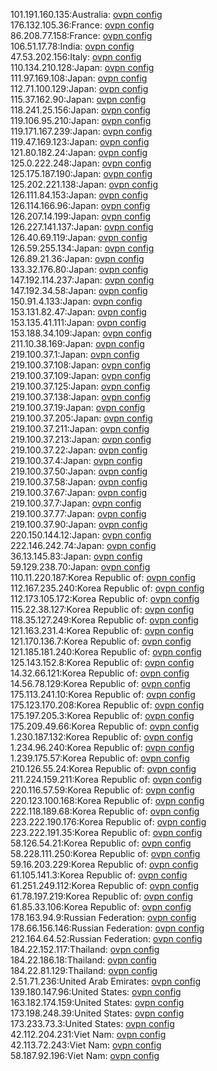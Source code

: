 101.191.160.135:Australia: [ovpn config](vpn/101_191_160_135.ovpn)  
176.132.105.36:France: [ovpn config](vpn/176_132_105_36.ovpn)  
86.208.77.158:France: [ovpn config](vpn/86_208_77_158.ovpn)  
106.51.17.78:India: [ovpn config](vpn/106_51_17_78.ovpn)  
47.53.202.156:Italy: [ovpn config](vpn/47_53_202_156.ovpn)  
110.134.210.128:Japan: [ovpn config](vpn/110_134_210_128.ovpn)  
111.97.169.108:Japan: [ovpn config](vpn/111_97_169_108.ovpn)  
112.71.100.129:Japan: [ovpn config](vpn/112_71_100_129.ovpn)  
115.37.162.90:Japan: [ovpn config](vpn/115_37_162_90.ovpn)  
118.241.25.156:Japan: [ovpn config](vpn/118_241_25_156.ovpn)  
119.106.95.210:Japan: [ovpn config](vpn/119_106_95_210.ovpn)  
119.171.167.239:Japan: [ovpn config](vpn/119_171_167_239.ovpn)  
119.47.169.123:Japan: [ovpn config](vpn/119_47_169_123.ovpn)  
121.80.182.24:Japan: [ovpn config](vpn/121_80_182_24.ovpn)  
125.0.222.248:Japan: [ovpn config](vpn/125_0_222_248.ovpn)  
125.175.187.190:Japan: [ovpn config](vpn/125_175_187_190.ovpn)  
125.202.221.138:Japan: [ovpn config](vpn/125_202_221_138.ovpn)  
126.111.84.153:Japan: [ovpn config](vpn/126_111_84_153.ovpn)  
126.114.166.96:Japan: [ovpn config](vpn/126_114_166_96.ovpn)  
126.207.14.199:Japan: [ovpn config](vpn/126_207_14_199.ovpn)  
126.227.141.137:Japan: [ovpn config](vpn/126_227_141_137.ovpn)  
126.40.69.119:Japan: [ovpn config](vpn/126_40_69_119.ovpn)  
126.59.255.134:Japan: [ovpn config](vpn/126_59_255_134.ovpn)  
126.89.21.36:Japan: [ovpn config](vpn/126_89_21_36.ovpn)  
133.32.176.80:Japan: [ovpn config](vpn/133_32_176_80.ovpn)  
147.192.114.237:Japan: [ovpn config](vpn/147_192_114_237.ovpn)  
147.192.34.58:Japan: [ovpn config](vpn/147_192_34_58.ovpn)  
150.91.4.133:Japan: [ovpn config](vpn/150_91_4_133.ovpn)  
153.131.82.47:Japan: [ovpn config](vpn/153_131_82_47.ovpn)  
153.135.41.111:Japan: [ovpn config](vpn/153_135_41_111.ovpn)  
153.188.34.109:Japan: [ovpn config](vpn/153_188_34_109.ovpn)  
211.10.38.169:Japan: [ovpn config](vpn/211_10_38_169.ovpn)  
219.100.37.1:Japan: [ovpn config](vpn/219_100_37_1.ovpn)  
219.100.37.108:Japan: [ovpn config](vpn/219_100_37_108.ovpn)  
219.100.37.109:Japan: [ovpn config](vpn/219_100_37_109.ovpn)  
219.100.37.125:Japan: [ovpn config](vpn/219_100_37_125.ovpn)  
219.100.37.138:Japan: [ovpn config](vpn/219_100_37_138.ovpn)  
219.100.37.19:Japan: [ovpn config](vpn/219_100_37_19.ovpn)  
219.100.37.205:Japan: [ovpn config](vpn/219_100_37_205.ovpn)  
219.100.37.211:Japan: [ovpn config](vpn/219_100_37_211.ovpn)  
219.100.37.213:Japan: [ovpn config](vpn/219_100_37_213.ovpn)  
219.100.37.22:Japan: [ovpn config](vpn/219_100_37_22.ovpn)  
219.100.37.4:Japan: [ovpn config](vpn/219_100_37_4.ovpn)  
219.100.37.50:Japan: [ovpn config](vpn/219_100_37_50.ovpn)  
219.100.37.58:Japan: [ovpn config](vpn/219_100_37_58.ovpn)  
219.100.37.67:Japan: [ovpn config](vpn/219_100_37_67.ovpn)  
219.100.37.7:Japan: [ovpn config](vpn/219_100_37_7.ovpn)  
219.100.37.77:Japan: [ovpn config](vpn/219_100_37_77.ovpn)  
219.100.37.90:Japan: [ovpn config](vpn/219_100_37_90.ovpn)  
220.150.144.12:Japan: [ovpn config](vpn/220_150_144_12.ovpn)  
222.146.242.74:Japan: [ovpn config](vpn/222_146_242_74.ovpn)  
36.13.145.83:Japan: [ovpn config](vpn/36_13_145_83.ovpn)  
59.129.238.70:Japan: [ovpn config](vpn/59_129_238_70.ovpn)  
110.11.220.187:Korea Republic of: [ovpn config](vpn/110_11_220_187.ovpn)  
112.167.235.240:Korea Republic of: [ovpn config](vpn/112_167_235_240.ovpn)  
112.173.105.172:Korea Republic of: [ovpn config](vpn/112_173_105_172.ovpn)  
115.22.38.127:Korea Republic of: [ovpn config](vpn/115_22_38_127.ovpn)  
118.35.127.249:Korea Republic of: [ovpn config](vpn/118_35_127_249.ovpn)  
121.163.231.4:Korea Republic of: [ovpn config](vpn/121_163_231_4.ovpn)  
121.170.136.7:Korea Republic of: [ovpn config](vpn/121_170_136_7.ovpn)  
121.185.181.240:Korea Republic of: [ovpn config](vpn/121_185_181_240.ovpn)  
125.143.152.8:Korea Republic of: [ovpn config](vpn/125_143_152_8.ovpn)  
14.32.66.121:Korea Republic of: [ovpn config](vpn/14_32_66_121.ovpn)  
14.56.78.129:Korea Republic of: [ovpn config](vpn/14_56_78_129.ovpn)  
175.113.241.10:Korea Republic of: [ovpn config](vpn/175_113_241_10.ovpn)  
175.123.170.208:Korea Republic of: [ovpn config](vpn/175_123_170_208.ovpn)  
175.197.205.3:Korea Republic of: [ovpn config](vpn/175_197_205_3.ovpn)  
175.209.49.66:Korea Republic of: [ovpn config](vpn/175_209_49_66.ovpn)  
1.230.187.132:Korea Republic of: [ovpn config](vpn/1_230_187_132.ovpn)  
1.234.96.240:Korea Republic of: [ovpn config](vpn/1_234_96_240.ovpn)  
1.239.175.57:Korea Republic of: [ovpn config](vpn/1_239_175_57.ovpn)  
210.126.55.24:Korea Republic of: [ovpn config](vpn/210_126_55_24.ovpn)  
211.224.159.211:Korea Republic of: [ovpn config](vpn/211_224_159_211.ovpn)  
220.116.57.59:Korea Republic of: [ovpn config](vpn/220_116_57_59.ovpn)  
220.123.100.168:Korea Republic of: [ovpn config](vpn/220_123_100_168.ovpn)  
222.118.189.68:Korea Republic of: [ovpn config](vpn/222_118_189_68.ovpn)  
223.222.190.176:Korea Republic of: [ovpn config](vpn/223_222_190_176.ovpn)  
223.222.191.35:Korea Republic of: [ovpn config](vpn/223_222_191_35.ovpn)  
58.126.54.21:Korea Republic of: [ovpn config](vpn/58_126_54_21.ovpn)  
58.228.111.250:Korea Republic of: [ovpn config](vpn/58_228_111_250.ovpn)  
59.16.203.229:Korea Republic of: [ovpn config](vpn/59_16_203_229.ovpn)  
61.105.141.3:Korea Republic of: [ovpn config](vpn/61_105_141_3.ovpn)  
61.251.249.112:Korea Republic of: [ovpn config](vpn/61_251_249_112.ovpn)  
61.78.197.219:Korea Republic of: [ovpn config](vpn/61_78_197_219.ovpn)  
61.85.33.106:Korea Republic of: [ovpn config](vpn/61_85_33_106.ovpn)  
178.163.94.9:Russian Federation: [ovpn config](vpn/178_163_94_9.ovpn)  
178.66.156.146:Russian Federation: [ovpn config](vpn/178_66_156_146.ovpn)  
212.164.64.52:Russian Federation: [ovpn config](vpn/212_164_64_52.ovpn)  
184.22.152.117:Thailand: [ovpn config](vpn/184_22_152_117.ovpn)  
184.22.186.18:Thailand: [ovpn config](vpn/184_22_186_18.ovpn)  
184.22.81.129:Thailand: [ovpn config](vpn/184_22_81_129.ovpn)  
2.51.71.236:United Arab Emirates: [ovpn config](vpn/2_51_71_236.ovpn)  
139.180.147.96:United States: [ovpn config](vpn/139_180_147_96.ovpn)  
163.182.174.159:United States: [ovpn config](vpn/163_182_174_159.ovpn)  
173.198.248.39:United States: [ovpn config](vpn/173_198_248_39.ovpn)  
173.233.73.3:United States: [ovpn config](vpn/173_233_73_3.ovpn)  
42.112.204.231:Viet Nam: [ovpn config](vpn/42_112_204_231.ovpn)  
42.113.72.243:Viet Nam: [ovpn config](vpn/42_113_72_243.ovpn)  
58.187.92.196:Viet Nam: [ovpn config](vpn/58_187_92_196.ovpn)  

